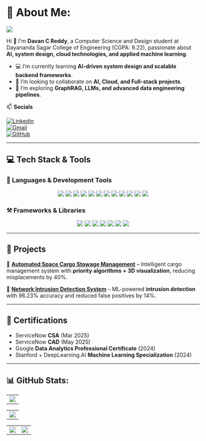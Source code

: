 # 💫 About Me:  
![](https://komarev.com/ghpvc/?username=Davan57&label=Profile+views&style=for-the-badge&color=green)

Hi 👋 I'm **Davan C Reddy**, a Computer Science and Design student at Dayananda Sagar College of Engineering (CGPA: 9.22), passionate about **AI, system design, cloud technologies, and applied machine learning**.  

- 💻 I’m currently learning **AI-driven system design and scalable backend frameworks**.  
- 🤝 I’m looking to collaborate on **AI, Cloud, and Full-stack projects**.  
- 🧠 I’m exploring **GraphRAG, LLMs, and advanced data engineering pipelines**.  

📫 **Socials**  

[![Linkedin](https://img.shields.io/badge/LinkedIn-0077B5?style=for-the-badge&logo=linkedin&logoColor=white)](https://www.linkedin.com/in/davan-c-reddy/)  
[![Gmail](https://img.shields.io/badge/Gmail-D14836?style=for-the-badge&logo=gmail&logoColor=white)](mailto:davanc2004@gmail.com)  
[![GitHub](https://img.shields.io/badge/GitHub-100000?style=for-the-badge&logo=github&logoColor=white)](https://github.com/Davan57)  

---

## 💻 Tech Stack & Tools  

### 🌱 Languages & Development Tools  
<p align="center">
  <img src="https://img.shields.io/badge/Python-FFD43B?style=for-the-badge&logo=python&logoColor=blue">
  <img src="https://img.shields.io/badge/Java-ED8B00?style=for-the-badge&logo=openjdk&logoColor=white">
  <img src="https://img.shields.io/badge/SQL-025E8C?style=for-the-badge&logo=postgresql&logoColor=white">
  <img src="https://img.shields.io/badge/JavaScript-323330?style=for-the-badge&logo=javascript&logoColor=F7DF1E">
  <img src="https://img.shields.io/badge/C-00599C?style=for-the-badge&logo=c&logoColor=white">
  <img src="https://img.shields.io/badge/ABAP-FF0000?style=for-the-badge&logo=sap&logoColor=white">
  <img src="https://img.shields.io/badge/Git-E44C30?style=for-the-badge&logo=git&logoColor=white">
  <img src="https://img.shields.io/badge/Linux-FCC624?style=for-the-badge&logo=linux&logoColor=black">
  <img src="https://img.shields.io/badge/Docker-2496ED?style=for-the-badge&logo=docker&logoColor=white">
  <img src="https://img.shields.io/badge/Azure-0078D4?style=for-the-badge&logo=microsoftazure&logoColor=white">
  <img src="https://img.shields.io/badge/Postman-FF6C37?style=for-the-badge&logo=postman&logoColor=white">
  <img src="https://img.shields.io/badge/Power_BI-F2C811?style=for-the-badge&logo=powerbi&logoColor=black">
</p>  

### ⚒️ Frameworks & Libraries  
<p align="center">
  <img src="https://img.shields.io/badge/TensorFlow-FF6F00?style=for-the-badge&logo=tensorflow&logoColor=white">
  <img src="https://img.shields.io/badge/Scikit_learn-F7931E?style=for-the-badge&logo=scikit-learn&logoColor=white">
  <img src="https://img.shields.io/badge/Numpy-777BB4?style=for-the-badge&logo=numpy&logoColor=white">
  <img src="https://img.shields.io/badge/Pandas-150458?style=for-the-badge&logo=pandas&logoColor=white">
  <img src="https://img.shields.io/badge/FastAPI-009688?style=for-the-badge&logo=fastapi&logoColor=white">
  <img src="https://img.shields.io/badge/LangChain-000000?style=for-the-badge&logo=chainlink&logoColor=white">
  <img src="https://img.shields.io/badge/MongoDB-47A248?style=for-the-badge&logo=mongodb&logoColor=white">
</p>  

---

## 🚀 Projects  

🔹 [**Automated Space Cargo Stowage Management**](https://github.com/Davan57/Automated-Space-Cargo-Stowage-Management) – Intelligent cargo management system with **priority algorithms + 3D visualization**, reducing misplacements by 40%.  

🔹 [**Network Intrusion Detection System**](https://github.com/Davan57/Network-Intrusion-Detection/tree/main) – ML-powered **intrusion detection** with 96.23% accuracy and reduced false positives by 14%.  

---

## 🏅 Certifications  
- ServiceNow **CSA** (Mar 2025)  
- ServiceNow **CAD** (May 2025)  
- Google **Data Analytics Professional Certificate** (2024)  
- Stanford + DeepLearning.AI **Machine Learning Specialization** (2024)  

---

## 📊 GitHub Stats:
<table>
  <tr>
    <td>
      <img src="https://nirzak-streak-stats.vercel.app?user=Davan57&theme=dark&hide_border=true&card_width=705"/>
     </td>
   </tr>
</table><table>
  <tr>
    <td>
      <img src="http://github-profile-summary-cards.vercel.app/api/cards/profile-details?username=Davan57&theme=dark">
     </td>
   </tr>
</table><table>
  <tr>
    <td><img src="http://github-profile-summary-cards.vercel.app/api/cards/stats?username=Davan57&theme=dark"></td>
    <td><img src="http://github-profile-summary-cards.vercel.app/api/cards/most-commit-language?username=Davan57&theme=dark"></td>
  </tr>
</table>  
